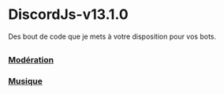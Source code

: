 # DiscordJs-v13.1.0

Des bout de code que je mets à votre disposition pour vos bots.

##

### [Modération](https://github.com/clachoverclan/DiscordJs-v13.1.0/tree/main/moderation)

### [Musique](https://github.com/clachoverclan/DiscordJs-v13.1.0/tree/main/musique)
